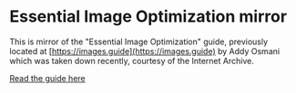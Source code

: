 # Essential Image Optimization mirror

This is mirror of the "Essential Image Optimization" guide, previously located at [https://images.guide](https://images.guide) by Addy Osmani which was taken down recently, courtesy of the Internet Archive.

[Read the guide here](https://joppuyo.github.io/images-guide-mirror/)
